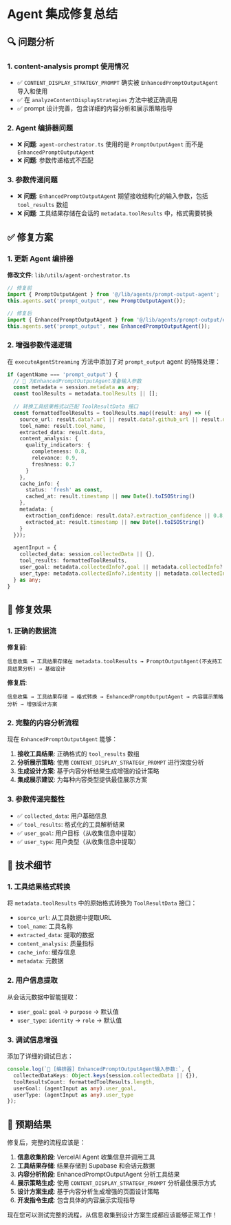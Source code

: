 # Agent 集成修复总结

## 🔍 问题分析

### 1. **content-analysis prompt 使用情况**
- ✅ `CONTENT_DISPLAY_STRATEGY_PROMPT` 确实被 `EnhancedPromptOutputAgent` 导入和使用
- ✅ 在 `analyzeContentDisplayStrategies` 方法中被正确调用
- ✅ prompt 设计完善，包含详细的内容分析和展示策略指导

### 2. **Agent 编排器问题**
- ❌ **问题**: `agent-orchestrator.ts` 使用的是 `PromptOutputAgent` 而不是 `EnhancedPromptOutputAgent`
- ❌ **问题**: 参数传递格式不匹配

### 3. **参数传递问题**
- ❌ **问题**: `EnhancedPromptOutputAgent` 期望接收结构化的输入参数，包括 `tool_results` 数组
- ❌ **问题**: 工具结果存储在会话的 `metadata.toolResults` 中，格式需要转换

## ✅ 修复方案

### 1. **更新 Agent 编排器**

**修改文件**: `lib/utils/agent-orchestrator.ts`

```typescript
// 修复前
import { PromptOutputAgent } from '@/lib/agents/prompt-output-agent';
this.agents.set('prompt_output', new PromptOutputAgent());

// 修复后  
import { EnhancedPromptOutputAgent } from '@/lib/agents/prompt-output/enhanced-agent';
this.agents.set('prompt_output', new EnhancedPromptOutputAgent());
```

### 2. **增强参数传递逻辑**

在 `executeAgentStreaming` 方法中添加了对 `prompt_output` agent 的特殊处理：

```typescript
if (agentName === 'prompt_output') {
  // 🎨 为EnhancedPromptOutputAgent准备输入参数
  const metadata = session.metadata as any;
  const toolResults = metadata.toolResults || [];
  
  // 转换工具结果格式以匹配 ToolResultData 接口
  const formattedToolResults = toolResults.map((result: any) => ({
    source_url: result.data?.url || result.data?.github_url || result.data?.website_url || 'unknown',
    tool_name: result.tool_name,
    extracted_data: result.data,
    content_analysis: {
      quality_indicators: {
        completeness: 0.8,
        relevance: 0.9,
        freshness: 0.7
      }
    },
    cache_info: {
      status: 'fresh' as const,
      cached_at: result.timestamp || new Date().toISOString()
    },
    metadata: {
      extraction_confidence: result.data?.extraction_confidence || 0.8,
      extracted_at: result.timestamp || new Date().toISOString()
    }
  }));
  
  agentInput = {
    collected_data: session.collectedData || {},
    tool_results: formattedToolResults,
    user_goal: metadata.collectedInfo?.goal || metadata.collectedInfo?.purpose || '创建个人主页',
    user_type: metadata.collectedInfo?.identity || metadata.collectedInfo?.role || '专业人士'
  } as any;
}
```

## 🎯 修复效果

### 1. **正确的数据流**

**修复前**:
```
信息收集 → 工具结果存储在 metadata.toolResults → PromptOutputAgent(不支持工具结果分析) → 基础设计
```

**修复后**:
```
信息收集 → 工具结果存储 → 格式转换 → EnhancedPromptOutputAgent → 内容展示策略分析 → 增强设计方案
```

### 2. **完整的内容分析流程**

现在 `EnhancedPromptOutputAgent` 能够：

1. **接收工具结果**: 正确格式的 `tool_results` 数组
2. **分析展示策略**: 使用 `CONTENT_DISPLAY_STRATEGY_PROMPT` 进行深度分析
3. **生成设计方案**: 基于内容分析结果生成增强的设计策略
4. **集成展示建议**: 为每种内容类型提供最佳展示方案

### 3. **参数传递完整性**

- ✅ `collected_data`: 用户基础信息
- ✅ `tool_results`: 格式化的工具解析结果
- ✅ `user_goal`: 用户目标（从收集信息中提取）
- ✅ `user_type`: 用户类型（从收集信息中提取）

## 🔧 技术细节

### 1. **工具结果格式转换**

将 `metadata.toolResults` 中的原始格式转换为 `ToolResultData` 接口：

- `source_url`: 从工具数据中提取URL
- `tool_name`: 工具名称
- `extracted_data`: 提取的数据
- `content_analysis`: 质量指标
- `cache_info`: 缓存信息
- `metadata`: 元数据

### 2. **用户信息提取**

从会话元数据中智能提取：
- `user_goal`: `goal` → `purpose` → 默认值
- `user_type`: `identity` → `role` → 默认值

### 3. **调试信息增强**

添加了详细的调试日志：
```typescript
console.log(`🎨 [编排器] EnhancedPromptOutputAgent输入参数:`, {
  collectedDataKeys: Object.keys(session.collectedData || {}),
  toolResultsCount: formattedToolResults.length,
  userGoal: (agentInput as any).user_goal,
  userType: (agentInput as any).user_type
});
```

## 🎉 预期结果

修复后，完整的流程应该是：

1. **信息收集阶段**: VercelAI Agent 收集信息并调用工具
2. **工具结果存储**: 结果存储到 Supabase 和会话元数据
3. **内容分析阶段**: EnhancedPromptOutputAgent 分析工具结果
4. **展示策略生成**: 使用 `CONTENT_DISPLAY_STRATEGY_PROMPT` 分析最佳展示方式
5. **设计方案生成**: 基于内容分析生成增强的页面设计策略
6. **开发指令生成**: 包含具体的内容展示实现指导

现在您可以测试完整的流程，从信息收集到设计方案生成都应该能够正常工作！


